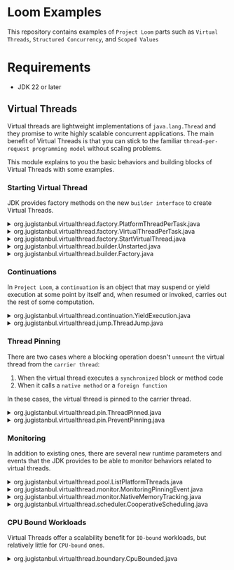 # Loom Examples

This repository contains examples of `Project Loom` parts such as `Virtual Threads`, `Structured Concurrency`, and `Scoped Values`

# Requirements

* JDK 22 or later

## Virtual Threads

Virtual threads are lightweight implementations of `java.lang.Thread` and they promise to write highly scalable concurrent applications. The main benefit of Virtual Threads is that you can stick to the familiar `thread-per-request programming model` without scaling problems.

This module explains to you the basic behaviors and building blocks of Virtual Threads with some examples.

### Starting Virtual Thread

JDK provides factory methods on the new `builder interface` to create Virtual Threads.

<details>
<summary>org.jugistanbul.virtualthread.factory.PlatformThreadPerTask.java</summary>

[This example](https://github.com/hakdogan/loom-examples/blob/main/virtual-threads/src/main/java/org/jugistanbul/virtualthread/factory/PlatformThreadPerTask.java) shows the natural boundaries of creating platform threads. The boundaries are related whit system resources and remember that, it can be different based on your system resource.

```java
try(var executor = Executors.newCachedThreadPool()){
            IntStream.range(0, 5000)
                    .forEach(i -> {
                        executor.submit(() -> {
                            Thread.sleep(Duration.ofSeconds(1));
                            return i;
                        });
                    });
        }
```
</details>

<details>
<summary>org.jugistanbul.virtualthread.factory.VirtualThreadPerTask.java</summary>

[This example](https://github.com/hakdogan/loom-examples/blob/main/virtual-threads/src/main/java/org/jugistanbul/virtualthread/factory/VirtualThreadPerTask.java) shows how to use the new `newVirtualThreadPerTaskExecutor` to start a Virtual Thread for each task.

```java
try(var executor = Executors.newVirtualThreadPerTaskExecutor()){
        IntStream.range(0, 100_000).forEach(i -> {
                executor.submit(() -> {
                Thread.sleep(Duration.ofSeconds(1));
                return i;
            });
        });
}
```
</details>

<details>
<summary>org.jugistanbul.virtualthread.factory.StartVirtualThread.java</summary>

[This example](https://github.com/hakdogan/loom-examples/blob/main/virtual-threads/src/main/java/org/jugistanbul/virtualthread/factory/StartVirtualThread.java) shows how to use the new `startVirtualThread` factory method to start a Virtual Thread.

```java
Thread.startVirtualThread(() -> System.out.println("Hello from Virtual Thread"));
```
</details>

<details>
<summary>org.jugistanbul.virtualthread.builder.Unstarted.java</summary>

[This example](https://github.com/hakdogan/loom-examples/blob/main/virtual-threads/src/main/java/org/jugistanbul/virtualthread/builder/Unstarted.java) shows how to create a Virtual Thread that will not be started until the `start()` method is invoked with the new `Builder API`.

```java
Thread.ofVirtual().unstarted(() -> System.out.println("Hello from postponed Virtual Thread"));
```
</details>

<details>
<summary>org.jugistanbul.virtualthread.builder.Factory.java</summary>

[This example](https://github.com/hakdogan/loom-examples/blob/main/virtual-threads/src/main/java/org/jugistanbul/virtualthread/builder/Factory.java)  shows how to use `ThreadFactory` to create Virtual Threads.

```java
    var virtualThreadFactory = Thread.ofVirtual().factory();
    runWithExecutor(platformThreadFactory);

    var virtualThread = virtualThreadFactory.newThread(Factory::sayHello);
    virtualThread.start();
    
    ...

    private static void runWithExecutor(final ThreadFactory threadFactory){

        try (var executor = Executors.newThreadPerTaskExecutor(threadFactory)) {
            IntStream.rangeClosed(0, 4).forEach(i ->
                executor.submit(() -> {
                    Thread.sleep(Duration.ofSeconds(1));
                    System.out.println("Is virtual: " + Thread.currentThread().isVirtual());
                    return i;
                }));
            }
        }
```
</details>

### Continuations

In `Project Loom`, a `continuation` is an object that may suspend or yield execution at some point by itself and, when resumed or invoked, carries out the rest of some computation.

<details>
<summary>org.jugistanbul.virtualthread.continuation.YieldExecution.java</summary>

[This example](https://github.com/hakdogan/loom-examples/blob/main/virtual-threads/src/main/java/org/jugistanbul/virtualthread/continuation/YieldExecution.java) shows the yield execution behavior of the `Continuation` object.

```java
        ContinuationScope scope = new ContinuationScope(SCOPE_NAME);

        Continuation continuation = new Continuation(scope, () -> {
            System.out.println("Continuation is running");
            Continuation.yield(scope);
            System.out.println("Continuation is still running");
        });

        continuation.run();
```

```shell
java --add-exports java.base/jdk.internal.vm=ALL-UNNAMED \
src/main/java/org/jugistanbul/virtualthread/continuation/YieldExecution.java
```
</details>

<details>
<summary>org.jugistanbul.virtualthread.jump.ThreadJump.java</summary>

[This example](https://github.com/hakdogan/loom-examples/blob/main/virtual-threads/src/main/java/org/jugistanbul/virtualthread/jump/ThreadJump.java) shows the `thread jump` behavior that may be observed when a Virtual Thread `mounts` on a Platform Thread again after `unmounted`.

```java
    var threadList = IntStream.range(0, 10)
        .mapToObj(i -> Thread.ofVirtual().unstarted(() -> {

            if(i == 0) {
                System.out.println(Thread.currentThread());
            }
    
            ThreadUtil.sleepOfMillis(25);
    
            if(i == 0) {
                System.out.println(Thread.currentThread());
            }

    })).toList();

    threadList.forEach(Thread::start);
    ThreadUtil.joinAll(threadList);
```
</details>

### Thread Pinning

There are two cases where a blocking operation doesn't `unmount` the virtual thread from the `carrier thread`:

1) When the virtual thread executes a `synchronized` block or method code
2) When it calls a `native method` or a `foreign function`

In these cases, the virtual thread is pinned to the carrier thread.

<details>
<summary>org.jugistanbul.virtualthread.pin.ThreadPinned.java</summary>

[This example](https://github.com/hakdogan/loom-examples/blob/main/virtual-threads/src/main/java/org/jugistanbul/virtualthread/pin/ThreadPinned.java) shows the `pinning event` that occurs when the virtual thread executes a `synchronized block` or method code.

```java
        var threadList = IntStream.range(0, 10)
                .mapToObj(i -> Thread.ofVirtual().unstarted(() -> {

                    if (i == 0) {
                        System.out.println(Thread.currentThread());
                    }

                    synchronized (lock) {
                        ThreadUtil.sleepOfMillis(25);
                    }

                    if (i == 0) {
                        System.out.println(Thread.currentThread());
                    }

                })).toList();
```
</details>

<details>
<summary>org.jugistanbul.virtualthread.pin.PreventPinning.java</summary>

[This example](https://github.com/hakdogan/loom-examples/blob/main/virtual-threads/src/main/java/org/jugistanbul/virtualthread/pin/PreventPinning.java) shows how to prevent `pinning event`.

```java
    var threadList = IntStream.range(0, 10)
        .mapToObj(i -> Thread.ofVirtual().unstarted(() -> {

        if (i == 0) {
            System.out.println(Thread.currentThread());
        }

        lock.lock();
        try {
            ThreadUtil.sleepOfMillis(25);
        } finally {
            lock.unlock();
        }

        if (i == 0) {
            System.out.println(Thread.currentThread());
        }
    })).toList();
```
</details>

### Monitoring

In addition to existing ones, there are several new runtime parameters and events that the JDK provides to be able to monitor behaviors related to virtual threads.

<details>
<summary>org.jugistanbul.virtualthread.pool.ListPlatformThreads.java</summary>

[This example](https://github.com/hakdogan/loom-examples/blob/main/virtual-threads/src/main/java/org/jugistanbul/virtualthread/pool/ListPlatformThreads.java) shows a way to observe how many `platform threads` are used to run N number of virtual threads.


```java
    var threadList = IntStream
        .range(0, 100_000)
        .mapToObj(_ -> Thread.ofVirtual().unstarted(() -> {

            var poolName = getPoolName();
            poolNames.add(poolName);
    
            var workerName = getWorkerName();
            pThreadNames.add(workerName);

        })).toList();

        var start = Instant.now();
        threadList.forEach(Thread::start);
        ThreadUtil.joinAll(threadList);

        System.out.println(STR."Execution time:  \{ThreadUtil.benchmark(start)} ms");
        System.out.println(STR."Core             \{Runtime.getRuntime().availableProcessors()}");
        System.out.println(STR."Pools            \{poolNames.size()}");
        System.out.println(STR."Platform threads \{pThreadNames.size()}");
```
</details>

<details>
<summary>org.jugistanbul.virtualthread.monitor.MonitoringPinningEvent.java</summary>

[This example](https://github.com/hakdogan/loom-examples/blob/main/virtual-threads/src/main/java/org/jugistanbul/virtualthread/monitor/MonitoringPinningEvent.java)  shows how to monitor the `pinning event` using `jdk.tracePinnedThreads` flag.

```shell
java --enable-preview --source 22 \
-cp ../util/target/classes/ \
-Djdk.tracePinnedThreads=short \
src/main/java/org/jugistanbul/virtualthread/monitor/MonitoringPinningEvent.java
```
</details>

<details>
<summary>org.jugistanbul.virtualthread.monitor.NativeMemoryTracking.java</summary>

[This example](https://github.com/hakdogan/loom-examples/blob/main/virtual-threads/src/main/java/org/jugistanbul/virtualthread/monitor/NativeMemoryTracking.java) shows how the amount of memory allocated to threads(Platform and Virtual) can be observed with jcmd and JFR through NMT.

```java
        var threadCount = defineThreadCount(args[0]);
        var threadType  = defineThreadType(args[1]);
        var jcmd        = args.length >= 3 && defineUsedJcmd(args[2]);
        var printTime   = threadCount - 1;

        System.out.println(STR."Thread count set to \{threadCount}");

        try(var executor = defineExecutorService(threadType)){

            IntStream.range(0, threadCount).forEach(i -> {

                if(jcmd && i == printTime){
                    memoryTracking(pid, threadType);
                }

                executor.execute(() -> ThreadUtil.sleepOfSeconds(5));
            });
        }
```
```shell
sh runNativeMemoryTracking.sh 12000 VIRTUAL false #don't use jcmd to access nmt
```
</details>

<details>
<summary>org.jugistanbul.virtualthread.scheduler.CooperativeScheduling.java</summary>

[This example](https://github.com/hakdogan/loom-examples/blob/main/virtual-threads/src/main/java/org/jugistanbul/virtualthread/scheduler/CooperativeScheduling.java) shows the way to observe scheduler behavior with runtime parameters such as

- jdk.virtualThreadScheduler.parallelism
- jdk.virtualThreadScheduler.maxPoolSize
- jdk.virtualThreadScheduler.minRunnable

```shell
java --enable-preview --source 22 \
-cp ../util/target/classes/ \
-Djdk.virtualThreadScheduler.parallelism=1 \
-Djdk.virtualThreadScheduler.maxPoolSize=1 \
-Djdk.virtualThreadScheduler.minRunnable=1 \
src/main/java/org/jugistanbul/virtualthread/scheduler/CooperativeScheduling.java
```
</details>

### CPU Bound Workloads

Virtual Threads offer a scalability benefit for `IO-bound` workloads, but relatively little for `CPU-bound` ones.

<details>
<summary>org.jugistanbul.virtualthread.boundary.CpuBounded.java</summary>

[This example](https://github.com/hakdogan/loom-examples/blob/main/virtual-threads/src/main/java/org/jugistanbul/virtualthread/boundary/CpuBounded.java) shows a way to observe the difference in scheduler behavior when virtual and platform threads are used in `CPU-bound` workloads.


```java
    IntStream
        .rangeClosed(1, 64)
        .forEach(index -> {

            Instant start = Instant.now();
            executor.submit(() -> {
                IntStream
                    .range(0, 50_000_000)
                    .mapToObj(BigInteger::valueOf)
                    .reduce(BigInteger.ZERO, BigInteger::add);

                System.out.println(STR."\{createTwoDigitId(index)};\{ThreadUtil.benchmark(start)}");
            });
        });

        ThreadUtil.shutdownAndAwaitTermination(executor, TimeUnit.HOURS);
```

![](images/newCachedThreadPool.png)
![](images/newVirtualThreadPerTaskExecutor.png)
</details>